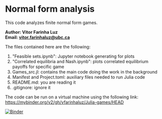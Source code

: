 # Normal form analysis

This code analyzes finite normal form games.

**Author: Vitor Farinha Luz\
Email: [vitor.farinhaluz@ubc.ca](mailto:vitor.farinhaluz@ubc.ca)**


The files contained here are the following:
1. "Feasible sets.ipynb": Jupyter notebook generating for plots
1. "Correlated equilibria and Nash.ipynb": plots correlated equilibrium payoffs for specific game
1. Games_src.jl: contains the main code doing the work in the background
1. Manifest and Project.toml: auxiliary files needed to run Julia code
1. README.md: you are reading it
1. .gitignore: ignore it

The code can be run on a virtual machine using the following link:
https://mybinder.org/v2/gh/vfarinhaluz/Julia-games/HEAD

[![Binder](https://mybinder.org/badge_logo.svg)](https://mybinder.org/v2/gh/vfarinhaluz/Julia-games/HEAD)